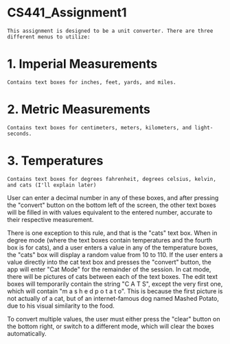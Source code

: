 # CS441_Assignment1
	This assignment is designed to be a unit converter. There are three different menus to utilize:

# 1. Imperial Measurements
	Contains text boxes for inches, feet, yards, and miles.

# 2. Metric Measurements
	Contains text boxes for centimeters, meters, kilometers, and light-seconds.

# 3. Temperatures
	Contains text boxes for degrees fahrenheit, degrees celsius, kelvin, and cats (I'll explain later)

User can enter a decimal number in any of these boxes, and after pressing the "convert" button on the bottom left of the screen,
the other text boxes will be filled in with values equivalent to the entered number, accurate to their respective measurement.

There is one exception to this rule, and that is the "cats" text box.
When in degree mode (where the text boxes contain temperatures and the fourth box is for cats), and a user enters a value in any of the temperature boxes, the "cats" box will display a random value from 10 to 110.
If the user enters a value directly into the cat text box and presses the "convert" button, the app will enter "Cat Mode" for the remainder of the session. In cat mode, there will be pictures of cats between each of the text boxes.
The edit text boxes will temporarily contain the string "C A T S", except the very first one, which will contain "m a s h e d p o t a t o". This is because the first picture is not actually of a cat, but of an internet-famous dog named Mashed Potato, due to his visual similarity to the food.

To convert multiple values, the user must either press the "clear" button on the bottom right, or switch to a different mode, which will clear the boxes automatically.
